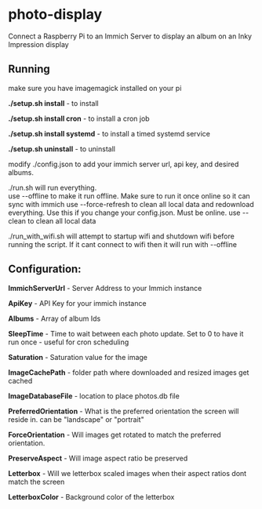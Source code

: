 # photo-display
Connect a Raspberry Pi to an Immich Server to display an album on an Inky Impression display

## Running
make sure you have imagemagick installed on your pi

**./setup.sh install** - to install

**./setup.sh install cron** - to install a cron job

**./setup.sh install systemd** - to install a timed systemd service

**./setup.sh uninstall** - to uninstall


modify ./config.json to add your immich server url, api key, and desired albums. 

./run.sh will run everything.  
use --offline to make it run offline.  Make sure to run it once online so it can sync with immich
use --force-refresh to clean all local data and redownload everything.  Use this if you change your config.json.  Must be online.
use --clean to clean all local data

./run_with_wifi.sh will attempt to startup wifi and shutdown wifi before running the script.  If it cant connect to wifi then it will run with --offline

## Configuration:

**ImmichServerUrl** - Server Address to your Immich instance

**ApiKey** - API Key for your immich instance

**Albums** - Array of album Ids 

**SleepTime** - Time to wait between each photo update.  Set to 0 to have it run once - useful for cron scheduling

**Saturation** - Saturation value for the image

**ImageCachePath** - folder path where downloaded and resized images get cached

**ImageDatabaseFile** - location to place photos.db file

**PreferredOrientation** - What is the preferred orientation the screen will reside in.  can be "landscape" or "portrait"

**ForceOrientation** - Will images get rotated to match the preferred orientation.

**PreserveAspect** - Will image aspect ratio be preserved

**Letterbox** - Will we letterbox scaled images when their aspect ratios dont match the screen

**LetterboxColor** - Background color of the letterbox
